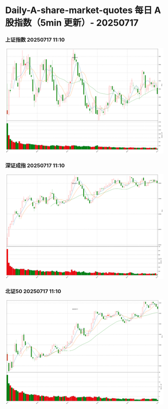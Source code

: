 
# Daily-A-share-market-quotes 每日 A 股指数（5min 更新）- 20250717

### 上证指数 20250717 11:10
![](./fig/2025/7/20250717-sh000001.png)

### 深证成指 20250717 11:10
![](./fig/2025/7/20250717-sz399001.png)

### 北证50 20250717 11:10
![](./fig/2025/7/20250717-bj899050.png)
